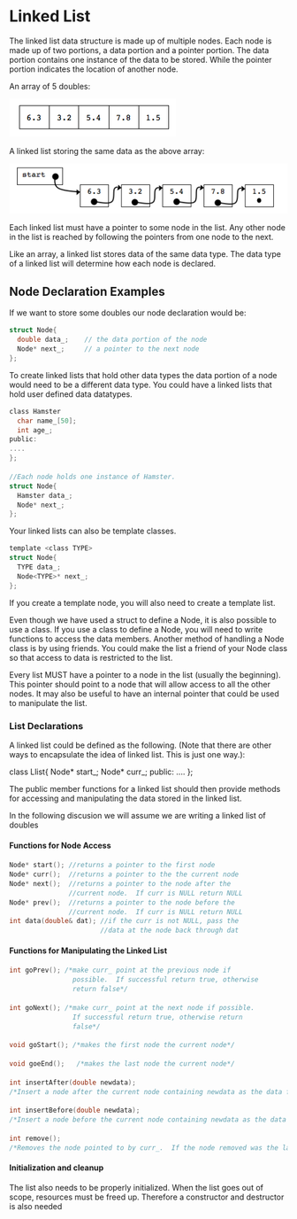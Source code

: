 # Linked List

The linked list data structure is made up of multiple nodes.  Each node is made up of two portions, a data portion and a pointer portion.  The data portion contains one instance of the data to be stored.  While the pointer portion indicates the location of another node.

An array of 5 doubles:

![Array of 5 doubles](../assets/list-array.png)

A linked list storing the same data as the above array:

![Linked list of 5 doubles](../assets/list-linked.png)


Each linked list must have a pointer to some node in the list.  Any other node in the list is reached by following the pointers from one node to the next.

Like an array, a linked list stores data of the same data type.  The data type of a linked list will determine how each node is declared.

## Node Declaration Examples

If we want to store some doubles our node declaration would be:
```c
struct Node{
  double data_;    // the data portion of the node
  Node* next_;     // a pointer to the next node
};
```

To create linked lists that hold other data types the data portion of a node would need to be a different data type.  You could have a linked lists that hold user defined data datatypes.

```c
class Hamster
  char name_[50];
  int age_;
public:
....
};

//Each node holds one instance of Hamster.
struct Node{
  Hamster data_;
  Node* next_;
};
```

Your linked lists can also be template classes.
```c
template <class TYPE>
struct Node{
  TYPE data_;
  Node<TYPE>* next_;
};
```

If you create a template node, you will also need to create a template list.

Even though we have used a struct to define a Node, it is also possible to use a class.  If you use a class to define a Node, you will need to write functions to access the data members.  Another method of handling a Node class is by using friends.  You could make the list a friend of your Node class so that access to data is restricted to the list.

Every list MUST have a pointer to a node in the list (usually the beginning).  This pointer should point to a node that will allow access to all the other nodes.  It may also be useful to have an internal pointer that could be used to manipulate the list.

### List Declarations

A linked list could be defined as the following.  (Note that there are other ways to encapsulate the idea of linked list.  This is just one way.):

class Llist{
  Node* start_;
  Node* curr_;
public:
....
};

The public member functions for a linked list should then provide methods for accessing and manipulating the data stored in the linked list.

In the following discusion we will assume we are writing a linked list of doubles

#### Functions for Node Access

```c
Node* start(); //returns a pointer to the first node
Node* curr();  //returns a pointer to the the current node
Node* next();  //returns a pointer to the node after the
               //current node.  If curr is NULL return NULL
Node* prev();  //returns a pointer to the node before the
               //current node.  If curr is NULL return NULL
int data(double& dat); //if the curr is not NULL, pass the
                       //data at the node back through dat

```

#### Functions for Manipulating the Linked List
```c
int goPrev(); /*make curr_ point at the previous node if
                possible.  If successful return true, otherwise
                return false*/

int goNext(); /*make curr_ point at the next node if possible.
                If successful return true, otherwise return
                false*/

void goStart(); /*makes the first node the current node*/

void goeEnd();   /*makes the last node the current node*/

int insertAfter(double newdata);
/*Insert a node after the current node containing newdata as the data for the node.  curr_ should point at the newly added node.  Return true for success, false for failure*/

int insertBefore(double newdata);
/*Insert a node before the current node containing newdata as the data for the node.  curr_ should point at the newly added node  Return true for success, false for failure*/

int remove();
/*Removes the node pointed to by curr_.  If the node removed was the last node in the list make curr_ point at the new last node.  Otherwise, curr_ should point at the node after one the one that was just removed.  returns true if successful, false if not*/

```

#### Initialization and cleanup

The list also needs to be properly initialized.  When the list goes out of scope, resources must be freed up.  Therefore a constructor and destructor is also needed

